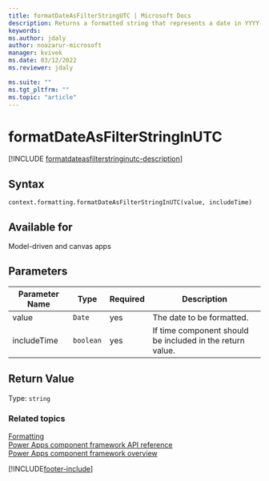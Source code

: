 ```yaml
---
title: formatDateAsFilterStringUTC | Microsoft Docs
description: Returns a formatted string that represents a date in YYYY-MM-DD standard UTC format. Results pattern is based on standard UTC format.
keywords:
ms.author: jdaly
author: noazarur-microsoft
manager: kvivek
ms.date: 03/12/2022
ms.reviewer: jdaly

ms.suite: ""
ms.tgt_pltfrm: ""
ms.topic: "article"
---
```


# formatDateAsFilterStringInUTC

[!INCLUDE [formatdateasfilterstringinutc-description](includes/formatdateasfilterstringinutc-description.md)]

## Syntax

`context.formatting.formatDateAsFilterStringInUTC(value, includeTime)`

## Available for 

Model-driven and canvas apps

## Parameters

| Parameter Name|Type|Required|Description|
| ------------- |----|--------|-----------|
|value|`Date`|yes|The date to be formatted.|
|includeTime|`boolean`|yes| If time component should be included in the return value.|

## Return Value

Type: `string`


### Related topics

[Formatting](../formatting.md)<br/>
[Power Apps component framework API reference](../../reference/index.md)<br/>
[Power Apps component framework overview](../../overview.md)

[!INCLUDE[footer-include](../../../../includes/footer-banner.md)]